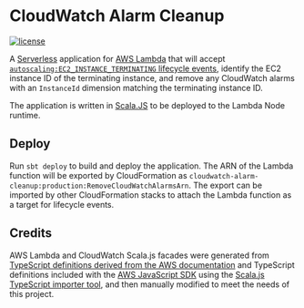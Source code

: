 # CloudWatch Alarm Cleanup

[![license](https://img.shields.io/github/license/Dwolla/cloudwatch-alarm-cleanup.svg?style=flat-square)]()

A [Serverless](https://serverless.com) application for [AWS Lambda](https://aws.amazon.com/lambda/) that will accept [`autoscaling:EC2_INSTANCE_TERMINATING` lifecycle events](https://docs.aws.amazon.com/autoscaling/ec2/userguide/AutoScalingGroupLifecycle.html), identify the EC2 instance ID of the terminating instance, and remove any CloudWatch alarms with an `InstanceId` dimension matching the terminating instance ID.

The application is written in [Scala.JS](https://www.scala-js.org) to be deployed to the Lambda Node runtime.

## Deploy

Run `sbt deploy` to build and deploy the application. The ARN of the Lambda function will be exported by CloudFormation as `cloudwatch-alarm-cleanup:production:RemoveCloudWatchAlarmsArn`. The export can be imported by other CloudFormation stacks to attach the Lambda function as a target for lifecycle events. 

## Credits

AWS Lambda and CloudWatch Scala.js facades were generated from [TypeScript definitions derived from the AWS documentation](https://github.com/DefinitelyTyped/DefinitelyTyped/tree/50dafbd8e340f232392f5d7b88d163a046ebfdd5/types/aws-lambda) and TypeScript definitions included with the [AWS JavaScript SDK](https://github.com/aws/aws-sdk-js/) using the [Scala.js TypeScript importer tool](https://github.com/sjrd/scala-js-ts-importer), and then manually modified to meet the needs of this project.
